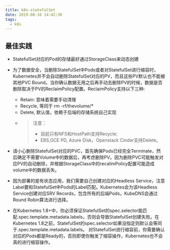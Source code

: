 ```yaml
---
title: k8s-statefulSet
date: 2019-08-16 14:42:30
tags:
  - k8s
---
```


## 最佳实践

- StatefulSet对应的Pod的存储最好通过StorageClass来动态创建
- 为了数据安全，当删除StatefulSet中Pods或者对StatefulSet进行缩容时，Kubernetes并不会自动删除StatefulSet对应的PV，而且这些PV默认也不能被其他PVC Bound。当你确认数据无用之后再手动去删除PV的时候，数据是否删除取决于PV的ReclaimPolicy配置。ReclaimPolicy支持以下三种:
    - Retain: 意味着需要手动清理
    - Recycle, 等同于 rm -rf/thevolume/*
    - Delete, 默认值，依赖于后端的存储系统自己实现
    - > 注意：
      > - 目前只有NFS和HostPath支持Recycle;
      > - EBS,GCE PD, Azure Disk，Openstack Cinder支持Delete。

- 请小心删除StatefulSet对应的PVC，首先确保Pods已经完全Terminate，然后确定不需要Volume中的数据后，再考虑删除PV。因为删除PVC可能触发对应PV的自动删除，并根据StorageClass中的recalimPolicy配置可能造成volume中的数据丢失。
- 因为部署的是有状态应用，我们需要自己创建对应的Headless Service，注意Label要和StatefulSet中Pods的Label匹配。Kubernetes会为该Headless Service创建对应SRV Records，包含所有的后端Pods，KubeDNS会通过Round Robin算法进行选择。
- 在Kubernetes 1.8+中，你必须保证StatefulSet的spec.selector能匹配.spec.template.metadata.labels，否则会导致StatefulSet创建失败。在Kubernetes 1.8之前，StatefulSet的spec.selector如果没指定则默认会等同于.spec.template.metadata.labels。
对StatefulSet进行缩容前，你需要确认对应的Pods都是Ready的，否则即使你触发了缩容操作，Kubernetes也不会真的进行缩容操作。
